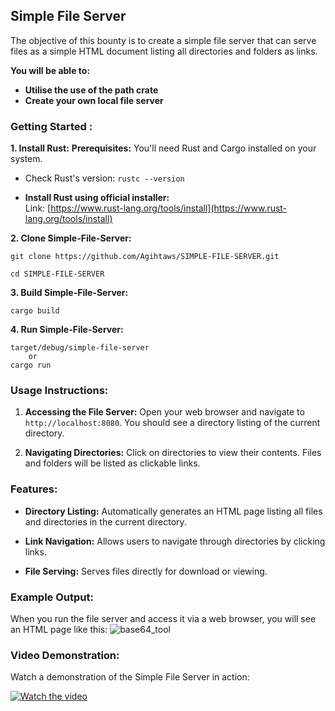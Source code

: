 ## Simple File Server


The objective of this bounty is to create a simple file server that can serve files as a simple HTML document listing all directories and folders as links.


**You will be able to:**

* **Utilise the use of the path crate** 
* **Create your own local file server** 

### **Getting Started :**

**1. Install Rust:**  **Prerequisites:**  You'll need Rust and Cargo installed on your system. 
- Check Rust's version:  `rustc --version`

- **Install Rust using official installer:**  
	Link:  [https://www.rust-lang.org/tools/install](https://www.rust-lang.org/tools/install)  

**2. Clone Simple-File-Server:**
```
git clone https://github.com/Agihtaws/SIMPLE-FILE-SERVER.git

cd SIMPLE-FILE-SERVER
```

**3. Build Simple-File-Server:**

```
cargo build
```

**4. Run Simple-File-Server:**

```
target/debug/simple-file-server
	or
cargo run
```

### **Usage Instructions:**

1. **Accessing the File Server:**
   Open your web browser and navigate to `http://localhost:8080`. You should see a directory listing of the current directory.

2. **Navigating Directories:**
   Click on directories to view their contents. Files and folders will be listed as clickable links.
   

### **Features:**

- **Directory Listing:** Automatically generates an HTML page listing all files and directories in the current directory.
  
- **Link Navigation:** Allows users to navigate through directories by clicking links.
  
- **File Serving:** Serves files directly for download or viewing.


### **Example Output:**

When you run the file server and access it via a web browser, you will see an HTML page like this:
![base64_tool](https://github.com/user-attachments/assets/0711cf1c-31ab-459d-88db-77af91689ba5)


### **Video Demonstration:**

Watch a demonstration of the Simple File Server in action:

[![Watch the video](https://img.youtube.com/vi/YOUR_VIDEO_ID/0.jpg)](https://www.youtube.com/watch?v=YOUR_VIDEO_ID)


